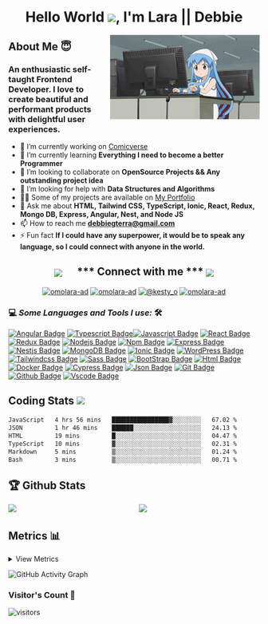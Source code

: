 <h1 align="center">Hello World <img src="https://raw.githubusercontent.com/MartinHeinz/MartinHeinz/master/wave.gif" width="30px">, I'm Lara || Debbie</h1>

<img align="right" src="assets/images/161337980-87a1b2e4-99ea-4fc8-ab1e-faa61357b40d.gif" alt="a gir coding" style="margin-left: 20px; width:300px;">

<h2> About Me 😇                                                             </h2>
<h3>An enthusiastic self-taught Frontend Developer. I love to create beautiful and performant products with delightful user experiences.</h3>

- 🔭 I’m currently working on [Comicverse](https://github.com/Worldwide-Talented-Fellows/comicverse)
- 🌱 I’m currently learning **Everything I need to become a better Programmer**
- 👯 I’m looking to collaborate on **OpenSource Projects && Any outstanding project idea**
- 🤝 I’m looking for help with **Data Structures and Algorithms**
- 👨‍💻 Some of my projects are available on [My Portfolio](https://omolara5861.github.io/)
- 💬 Ask me about **HTML, Tailwind CSS, TypeScript, Ionic, React, Redux, Mongo DB, Express, Angular, Nest, and Node JS**
- 📫 How to reach me **debbiegterra@gmail.com**
- ⚡ Fun fact **If I could have any superpower, it would be to speak any language, so I could connect with anyone in the world.**
  
<div align="center">
<h2><img src="https://media.giphy.com/media/ObNTw8Uzwy6KQ/giphy.gif" width="30px" align="center">&nbsp; &nbsp;  &nbsp; *** Connect with me *** <img src='https://raw.githubusercontent.com/ShahriarShafin/ShahriarShafin/main/Assets/handshake.gif' width="100px" align="center"> </h2>
<a href="https://www.discord.com/users/763342737520197673" target="blank" title="discord"><img align="center" src="https://raw.githubusercontent.com/rahuldkjain/github-profile-readme-generator/master/src/images/icons/Social/discord.svg" alt="omolara-ad" height="30" width="40" /></a>
<a href="https://linkedin.com/in/omolara-ad" target="blank" title="likendIn"><img align="center" src="https://raw.githubusercontent.com/rahuldkjain/github-profile-readme-generator/master/src/images/icons/Social/linked-in-alt.svg" alt="omolara-ad" height="30" width="40" /></a>
<a href="https://twitter.com/@kesty_o" target="blank" title="twitter"><img align="center" src="https://raw.githubusercontent.com/rahuldkjain/github-profile-readme-generator/master/src/images/icons/Social/twitter.svg" alt="@kesty_o" height="30" width="40" /></a>
<a href="https://www.instagram.com/debbiegtera/" target="blank" title="instagram"><img align="center" src="https://raw.githubusercontent.com/rahuldkjain/github-profile-readme-generator/master/src/images/icons/Social/instagram.svg" alt="omolara-ad" height="30" width="40" /></a>

</div>


### 💻 *Some Languages and Tools I use:* 🛠️ </br>



[![Angular Badge](https://img.shields.io/badge/-Angular-a6120d?style=for-the-badge&labelColor=black&logo=angular&logoColor=a6120d)](#)  [![Typescript Badge](https://img.shields.io/badge/-Typescript-007acc?style=for-the-badge&labelColor=black&logo=typescript&logoColor=007acc)](#)[![Javascript Badge](https://img.shields.io/badge/-Javascript-F0DB4F?style=for-the-badge&labelColor=black&logo=javascript&logoColor=F0DB4F)](#)
[![React Badge](https://img.shields.io/badge/-React-61DAFB?style=for-the-badge&labelColor=black&logo=react&logoColor=61DAFB)](#)
[![Redux Badge](https://img.shields.io/badge/-Redux-764ABC?style=for-the-badge&labelColor=black&logo=redux&logoColor=764ABC)](#) [![Nodejs Badge](https://img.shields.io/badge/-Nodejs-3C873A?style=for-the-badge&labelColor=black&logo=node.js&logoColor=3C873A)](#) [![Npm Badge](https://img.shields.io/badge/-Npm-CC3534?style=for-the-badge&labelColor=black&logo=npm&logoColor=CC3534)](#) 
 [![Express Badge](https://img.shields.io/badge/-Express-68a063?style=for-the-badge&labelColor=black&logo=express&logoColor=68a063)](#) [![Nestjs Badge](https://img.shields.io/badge/-Nestjs-e2254c?style=for-the-badge&labelColor=black&logo=nestjs&logoColor=e2254c)](#) [![MongoDB Badge](https://img.shields.io/badge/-MongoDB-3fa037?style=for-the-badge&labelColor=black&logo=mongodb&logoColor=3fa037)](#) 
[![Ionic Badge](https://img.shields.io/badge/-Ionic-498aff?style=for-the-badge&labelColor=black&logo=ionic&logoColor=498aff)](#) [![WordPress Badge](https://img.shields.io/badge/-WordPress-00749c?style=for-the-badge&labelColor=black&logo=wordpress&logoColor=00749c)](#) [![Tailwindcss Badge](https://img.shields.io/badge/-Tailwindcss-3bbcfb?style=for-the-badge&labelColor=black&logo=tailwindcss&logoColor=3bbcfb)](#) 
[![Sass Badge](https://img.shields.io/badge/-Sass-cc6799?style=for-the-badge&labelColor=black&logo=sass&logoColor=cc6799)](#) 
[![BootStrap Badge](https://img.shields.io/badge/-BootStrap-602C50?style=for-the-badge&labelColor=black&logo=bootstrap&logoColor=602C50)](#) 
[![Html Badge](https://img.shields.io/badge/-Html-E34C26?style=for-the-badge&labelColor=black&logo=html5&logoColor=E34C26)](#) 
[![Docker Badge](https://img.shields.io/badge/-Docker-0db7ed?style=for-the-badge&labelColor=black&logo=docker&logoColor=0db7ed)](#) 
[![Cypress Badge](https://img.shields.io/badge/-Cypress-00BC6F?style=for-the-badge&labelColor=black&logo=cypress&logoColor=00BC6F)](#)
[![Json Badge](https://img.shields.io/badge/-Json-3C873A?style=for-the-badge&labelColor=black&logo=json&logoColor=3C873A)](#) 
[![Git Badge](https://img.shields.io/badge/-Git-F1502F?style=for-the-badge&labelColor=black&logo=Git&logoColor=F1502F)](#) 
[![Github Badge](https://img.shields.io/badge/-Github-211F1F?style=for-the-badge&labelColor=black&logo=Github&logoColor=211F1F)](#) 
[![Vscode Badge](https://img.shields.io/badge/-Vscode-0484dc?style=for-the-badge&labelColor=black&logo=Visualstudiocode&logoColor=0484dc)](#) 

<!-- [![Postgresql Badge](https://img.shields.io/badge/-Postgresql-3C873A?style=for-the-badge&labelColor=black&logo=postgresql&logoColor=3C873A)](#) 
[![Prisma Badge](https://img.shields.io/badge/-Prisma-3C873A?style=for-the-badge&labelColor=black&logo=prisma&logoColor=3C873A)](#)  -->
<!-- [![GraphQL Badge](https://img.shields.io/badge/-GraphQl-e535ab?style=for-the-badge&labelColor=black&logo=node.js&logoColor=e535ab)](#) -->

<h2> Coding Stats <img src="https://media.giphy.com/media/WUlplcMpOCEmTGBtBW/giphy.gif" width="30"></h2>
 
 
<!--START_SECTION:waka-->

```text
JavaScript   4 hrs 56 mins   ████████████████▓░░░░░░░░   67.02 %
JSON         1 hr 46 mins    ██████░░░░░░░░░░░░░░░░░░░   24.13 %
HTML         19 mins         █░░░░░░░░░░░░░░░░░░░░░░░░   04.47 %
TypeScript   10 mins         ▓░░░░░░░░░░░░░░░░░░░░░░░░   02.31 %
Markdown     5 mins          ▒░░░░░░░░░░░░░░░░░░░░░░░░   01.24 %
Bash         3 mins          ▒░░░░░░░░░░░░░░░░░░░░░░░░   00.71 %
```

<!--END_SECTION:waka-->


## 🏆 Github Stats


<img  src="https://github-readme-stats.vercel.app/api?username=omolara5861&show_icons=true&hide_border=true&theme=dark" width="48%" align="right" >
<img  src="https://github-readme-streak-stats.herokuapp.com/?user=Omolara5861&theme=dark" width="48%" >
<br>

## Metrics 📊 

<details>
<summary>
 View Metrics
</summary>

[![Metrics](https://metrics.lecoq.io/Omolara5861?template=classic&base.header=0&base.metadata=0&isocalendar=1&languages=1&people=1&isocalendar.duration=half-year&languages.limit=8&languages.sections=most-used&languages.colors=github&languages.threshold=0%25&languages.indepth=false&languages.recent.load=300&languages.recent.days=14&people.limit=24&people.size=28&people.types=followers%2C%20following&people.identicons=false&people.shuffle=false&config.timezone=Asia%2FCalcutta)](https://www.github.com/Omolara5861)

</details>

<p align="centre">
 
![GitHub Activity Graph](https://activity-graph.herokuapp.com/graph?username=Omolara5861&bg_color=000000&color=4fff67&line=4fff67&point=ffffff&area=true&hide_border=true)  
</p>


### Visitor's Count :eyes:
![visitors](https://visitor-badge.glitch.me/badge?page_id=omolara5861)

